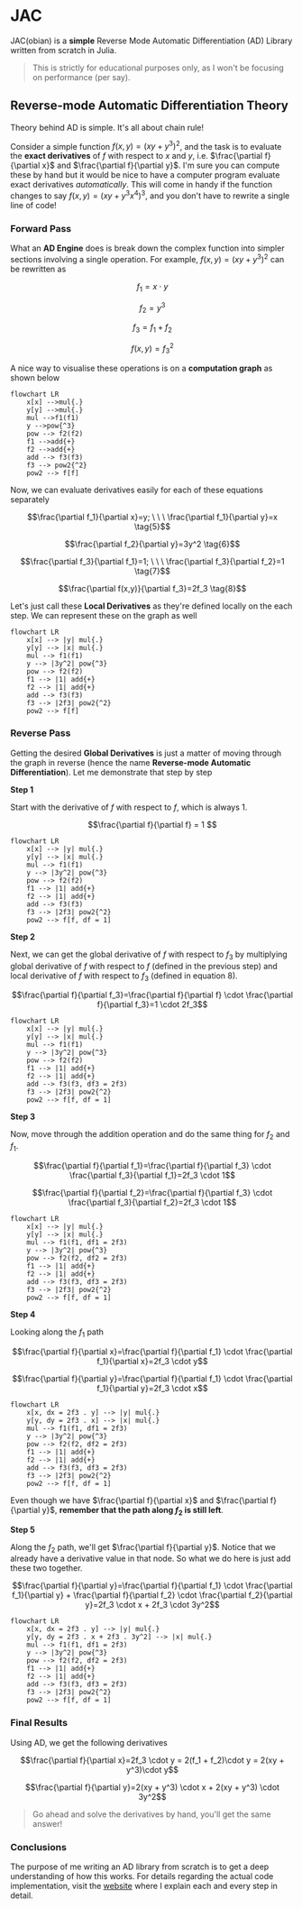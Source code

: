 # JAC
JAC(obian) is a **simple** Reverse Mode Automatic Differentiation (AD) Library written from scratch in Julia. 

> This is strictly for educational purposes only, as I won't be focusing on performance (per say). 

## Reverse-mode Automatic Differentiation Theory
Theory behind AD is simple. It's all about chain rule! 


Consider a simple function $f(x,y)=(xy+y^3)^2$, and the task is to evaluate the **exact derivatives** of $f$ with respect to $x$ and $y$, i.e. $\frac{\partial f}{\partial x}$ and $\frac{\partial f}{\partial y}$. I'm sure you can compute these by hand but it would be nice to have a computer program evaluate exact derivatives *automatically*. This will come in handy if the function changes to say $f(x,y)=(xy+y^3x^4)^3$, and you don't have to rewrite a single line of code! 

### Forward Pass

What an **AD Engine** does is break down the complex function into simpler sections involving a single operation. For example, $f(x,y)=(xy+y^3)^2$ can be rewritten as

$$f_1 = x \cdot y \tag{1}$$

$$f_2 = y^3 \tag{2}$$

$$f_3 = f_1 + f_2 \tag{3}$$

$$f(x,y) = f_3^2 \tag{4}$$

A nice way to visualise these operations is on a **computation graph** as shown below

```mermaid
flowchart LR
    x[x] -->mul{.}
    y[y] -->mul{.}
    mul -->f1(f1)
    y -->pow{^3}
    pow --> f2(f2)
    f1 -->add{+}
    f2 -->add{+}
    add --> f3(f3)
    f3 --> pow2{^2}
    pow2 --> f[f]
```

Now, we can evaluate derivatives easily for each of these equations separately

$$\frac{\partial f_1}{\partial x}=y; \ \ \ \frac{\partial f_1}{\partial y}=x \tag{5}$$

$$\frac{\partial f_2}{\partial y}=3y^2 \tag{6}$$

$$\frac{\partial f_3}{\partial f_1}=1; \ \ \ \frac{\partial f_3}{\partial f_2}=1 \tag{7}$$

$$\frac{\partial f(x,y)}{\partial f_3}=2f_3 \tag{8}$$

Let's just call these **Local Derivatives** as they're defined locally on the each step. We can represent these on the graph as well

```mermaid
flowchart LR
    x[x] --> |y| mul{.}
    y[y] --> |x| mul{.}
    mul --> f1(f1)
    y --> |3y^2| pow{^3}
    pow --> f2(f2)
    f1 --> |1| add{+}
    f2 --> |1| add{+}
    add --> f3(f3)
    f3 --> |2f3| pow2{^2}
    pow2 --> f[f]
```

### Reverse Pass

Getting the desired **Global Derivatives** is just a matter of moving through the graph in reverse (hence the name **Reverse-mode Automatic Differentiation**). Let me demonstrate that step by step

**Step 1**

Start with the derivative of $f$ with respect to $f$, which is always $1$. 

$$\frac{\partial f}{\partial f} = 1 $$

```mermaid
flowchart LR
    x[x] --> |y| mul{.}
    y[y] --> |x| mul{.}
    mul --> f1(f1)
    y --> |3y^2| pow{^3}
    pow --> f2(f2)
    f1 --> |1| add{+}
    f2 --> |1| add{+}
    add --> f3(f3)
    f3 --> |2f3| pow2{^2}
    pow2 --> f[f, df = 1]
```

**Step 2**

Next, we can get the global derivative of $f$ with respect to $f_3$ by multiplying global derivative of $f$ with respect to $f$ (defined in the previous step) and local derivative of $f$ with respect to $f_3$ (defined in equation $8$).

$$\frac{\partial f}{\partial f_3}=\frac{\partial f}{\partial f} \cdot \frac{\partial f}{\partial f_3}=1 \cdot 2f_3$$

```mermaid
flowchart LR
    x[x] --> |y| mul{.}
    y[y] --> |x| mul{.}
    mul --> f1(f1)
    y --> |3y^2| pow{^3}
    pow --> f2(f2)
    f1 --> |1| add{+}
    f2 --> |1| add{+}
    add --> f3(f3, df3 = 2f3)
    f3 --> |2f3| pow2{^2}
    pow2 --> f[f, df = 1]
```

**Step 3**

Now, move through the addition operation and do the same thing for $f_2$ and $f_1$.

$$\frac{\partial f}{\partial f_1}=\frac{\partial f}{\partial f_3} \cdot \frac{\partial f_3}{\partial f_1}=2f_3 \cdot 1$$

$$\frac{\partial f}{\partial f_2}=\frac{\partial f}{\partial f_3} \cdot \frac{\partial f_3}{\partial f_2}=2f_3 \cdot 1$$

```mermaid
flowchart LR
    x[x] --> |y| mul{.}
    y[y] --> |x| mul{.}
    mul --> f1(f1, df1 = 2f3)
    y --> |3y^2| pow{^3}
    pow --> f2(f2, df2 = 2f3)
    f1 --> |1| add{+}
    f2 --> |1| add{+}
    add --> f3(f3, df3 = 2f3)
    f3 --> |2f3| pow2{^2}
    pow2 --> f[f, df = 1]
```

**Step 4**

Looking along the $f_1$ path

$$\frac{\partial f}{\partial x}=\frac{\partial f}{\partial f_1} \cdot \frac{\partial f_1}{\partial x}=2f_3 \cdot y$$

$$\frac{\partial f}{\partial y}=\frac{\partial f}{\partial f_1} \cdot \frac{\partial f_1}{\partial y}=2f_3 \cdot x$$

```mermaid
flowchart LR
    x[x, dx = 2f3 . y] --> |y| mul{.}
    y[y, dy = 2f3 . x] --> |x| mul{.}
    mul --> f1(f1, df1 = 2f3)
    y --> |3y^2| pow{^3}
    pow --> f2(f2, df2 = 2f3)
    f1 --> |1| add{+}
    f2 --> |1| add{+}
    add --> f3(f3, df3 = 2f3)
    f3 --> |2f3| pow2{^2}
    pow2 --> f[f, df = 1]
```

Even though we have $\frac{\partial f}{\partial x}$ and $\frac{\partial f}{\partial y}$, **remember that the path along $f_2$ is still left**.

**Step 5**

Along the $f_2$ path, we'll get $\frac{\partial f}{\partial y}$. Notice that we already have a derivative value in that node. So what we do here is just add these two together.

$$\frac{\partial f}{\partial y}=\frac{\partial f}{\partial f_1} \cdot \frac{\partial f_1}{\partial y} + \frac{\partial f}{\partial f_2} \cdot \frac{\partial f_2}{\partial y}=2f_3 \cdot x + 2f_3 \cdot 3y^2$$

```mermaid
flowchart LR
    x[x, dx = 2f3 . y] --> |y| mul{.}
    y[y, dy = 2f3 . x + 2f3 . 3y^2] --> |x| mul{.}
    mul --> f1(f1, df1 = 2f3)
    y --> |3y^2| pow{^3}
    pow --> f2(f2, df2 = 2f3)
    f1 --> |1| add{+}
    f2 --> |1| add{+}
    add --> f3(f3, df3 = 2f3)
    f3 --> |2f3| pow2{^2}
    pow2 --> f[f, df = 1]
```

### Final Results

Using AD, we get the following derivatives

$$\frac{\partial f}{\partial x}=2f_3 \cdot y = 2(f_1 + f_2)\cdot y = 2(xy + y^3)\cdot y$$

$$\frac{\partial f}{\partial y}=2(xy + y^3) \cdot x + 2(xy + y^3) \cdot 3y^2$$

> Go ahead and solve the derivatives by hand, you'll get the same answer!

### Conclusions
The purpose of me writing an AD library from scratch is to get a deep understanding of how this works. For details regarding the actual code implementation, visit the [website](https://tgautam03.github.io/jac.jl/dev/) where I explain each and every step in detail.